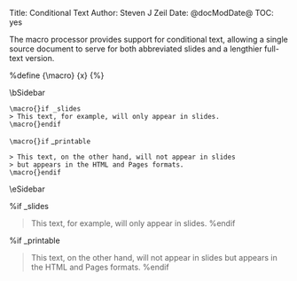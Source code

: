 Title: Conditional Text
Author: Steven J Zeil
Date: @docModDate@
TOC: yes


The macro processor provides support for
conditional text, allowing a single source document to serve for both
abbreviated slides and a lengthier full-text version.


%define {\macro} {x} {%}

\bSidebar

```
\macro{}if _slides
> This text, for example, will only appear in slides.
\macro{}endif

```
`\macro{}if` _`printable`

```
> This text, on the other hand, will not appear in slides
> but appears in the HTML and Pages formats.
\macro{}endif
```

\eSidebar

%if _slides
> This text, for example, will only appear in slides.
%endif

%if _printable
> This text, on the other hand, will not appear in slides but appears in
> the HTML and Pages formats.
%endif


